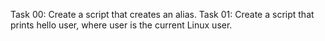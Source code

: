 Task 00: Create a script that creates an alias.
Task 01: Create a script that prints hello user, where user is the current Linux user.
